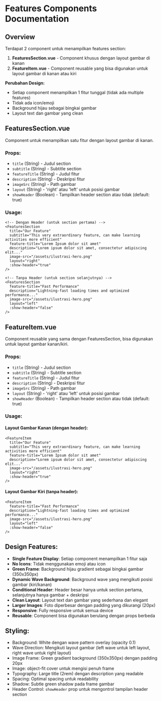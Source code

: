 # Features Components Documentation

## Overview
Terdapat 2 component untuk menampilkan features section:

1. **FeaturesSection.vue** - Component khusus dengan layout gambar di kanan
2. **FeatureItem.vue** - Component reusable yang bisa digunakan untuk layout gambar di kanan atau kiri

**Perubahan Design:**
- Setiap component menampilkan 1 fitur tunggal (tidak ada multiple features)
- Tidak ada icon/emoji
- Background hijau sebagai bingkai gambar
- Layout text dan gambar yang clean

## FeaturesSection.vue

Component untuk menampilkan satu fitur dengan layout gambar di kanan.

### Props:
- `title` (String) - Judul section
- `subtitle` (String) - Subtitle section  
- `featureTitle` (String) - Judul fitur
- `description` (String) - Deskripsi fitur
- `imageSrc` (String) - Path gambar
- `layout` (String) - 'right' atau 'left' untuk posisi gambar
- `showHeader` (Boolean) - Tampilkan header section atau tidak (default: true)

### Usage:
```vue
<!-- Dengan Header (untuk section pertama) -->
<FeaturesSection 
  title="Our Feature"
  subtitle="This very extraordinary feature, can make learning activities more efficient"
  feature-title="Lorem Ipsum dolor sit amet"
  description="Lorem ipsum dolor sit amet, consectetur adipiscing elit..."
  image-src="/assets/ilustrasi-hero.png"
  layout="right"
  :show-header="true"
/>

<!-- Tanpa Header (untuk section selanjutnya) -->
<FeaturesSection 
  feature-title="Fast Performance"
  description="Lightning-fast loading times and optimized performance..."
  image-src="/assets/ilustrasi-hero.png"
  layout="left"
  :show-header="false"
/>
```

## FeatureItem.vue

Component reusable yang sama dengan FeaturesSection, bisa digunakan untuk layout gambar kanan/kiri.

### Props:
- `title` (String) - Judul section
- `subtitle` (String) - Subtitle section  
- `featureTitle` (String) - Judul fitur
- `description` (String) - Deskripsi fitur
- `imageSrc` (String) - Path gambar
- `layout` (String) - 'right' atau 'left' untuk posisi gambar
- `showHeader` (Boolean) - Tampilkan header section atau tidak (default: true)

### Usage:

#### Layout Gambar Kanan (dengan header):
```vue
<FeatureItem 
  title="Our Feature"
  subtitle="This very extraordinary feature, can make learning activities more efficient"
  feature-title="Lorem Ipsum dolor sit amet"
  description="Lorem ipsum dolor sit amet, consectetur adipiscing elit..."
  image-src="/assets/ilustrasi-hero.png"
  layout="right"
  :show-header="true"
/>
```

#### Layout Gambar Kiri (tanpa header):
```vue
<FeatureItem 
  feature-title="Fast Performance"
  description="Lightning-fast loading times and optimized performance..."
  image-src="/assets/ilustrasi-hero.png"
  layout="left"
  :show-header="false"
/>
```

## Design Features:
- **Single Feature Display**: Setiap component menampilkan 1 fitur saja
- **No Icons**: Tidak menggunakan emoji atau icon
- **Green Frame**: Background hijau gradient sebagai bingkai gambar (350x350px)
- **Dynamic Wave Background**: Background wave yang mengikuti posisi gambar (kiri/kanan)
- **Conditional Header**: Header besar hanya untuk section pertama, selanjutnya hanya gambar + deskripsi
- **Clean Layout**: Layout text dan gambar yang sederhana dan elegant
- **Larger Images**: Foto diperbesar dengan padding yang dikurangi (20px)
- **Responsive**: Fully responsive untuk semua device
- **Reusable**: Component bisa digunakan berulang dengan props berbeda

## Styling:
- Background: White dengan wave pattern overlay (opacity 0.1)
- Wave Direction: Mengikuti layout gambar (left wave untuk left layout, right wave untuk right layout)
- Image Frame: Green gradient background (350x350px) dengan padding 20px
- Image: object-fit cover untuk mengisi penuh frame
- Typography: Large title (2rem) dengan description yang readable
- Spacing: Optimal spacing untuk readability
- Shadow: Subtle green shadow pada frame gambar
- Header Control: `showHeader` prop untuk mengontrol tampilan header section

